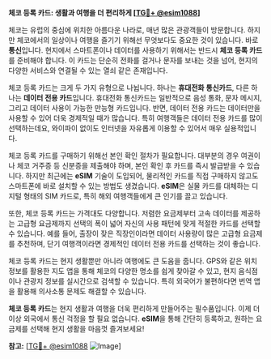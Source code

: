 **체코 등록 카드: 생활과 여행을 더 편리하게 [[TG💪+ @esim1088](https://t.me/s/esim1088)]**

체코는 유럽의 중심에 위치한 아름다운 나라로, 매년 많은 관광객들이 방문합니다. 하지만 체코에서의 일상이나 여행을 즐기기 위해선 무엇보다도 중요한 것이 있습니다. 바로 **통신**입니다. 현지에서 스마트폰이나 데이터를 사용하기 위해서는 반드시 **체코 등록 카드**를 준비해야 합니다. 이 카드는 단순히 전화를 걸거나 문자를 보내는 것을 넘어, 현지의 다양한 서비스와 연결될 수 있는 열쇠 같은 존재입니다.

체코 등록 카드는 크게 두 가지 유형으로 나뉩니다. 하나는 **휴대전화 통신카드**, 다른 하나는 **데이터 전용 카드**입니다. 휴대전화 통신카드는 일반적으로 음성 통화, 문자 메시지, 그리고 데이터 사용이 가능한 만능형 카드입니다. 반면, 데이터 전용 카드는 데이터만을 사용할 수 있어 더욱 경제적일 때가 많습니다. 특히 여행객들은 데이터 전용 카드를 많이 선택하는데요, 와이파이 없이도 인터넷을 자유롭게 이용할 수 있어서 매우 실용적입니다.

체코 등록 카드를 구매하기 위해선 본인 확인 절차가 필요합니다. 대부분의 경우 여권이나 체코 거주증 등 신분증을 제출해야 하며, 본인 확인 후 카드를 즉시 발급받을 수 있습니다. 하지만 최근에는 **eSIM** 기술이 도입되어, 물리적인 카드를 직접 구매하지 않고도 스마트폰에 바로 설치할 수 있는 방법도 생겼습니다. **eSIM**은 실물 카드를 대체하는 디지털 형태의 SIM 카드로, 특히 해외 여행객들에게 큰 인기를 끌고 있습니다.

또한, 체코 등록 카드는 가격대도 다양합니다. 저렴한 요금제부터 고속 데이터를 제공하는 고급형 요금제까지 선택의 폭이 넓어 자신의 사용 패턴에 맞게 적절한 카드를 선택할 수 있습니다. 예를 들어, 출장이 잦은 직장인이라면 데이터 사용량이 많은 고급형 요금제를 추천하며, 단기 여행객이라면 경제적인 데이터 전용 카드를 선택하는 것이 좋습니다.

체코 등록 카드는 현지 생활뿐만 아니라 여행에도 큰 도움을 줍니다. GPS와 같은 위치 정보를 활용한 지도 앱을 통해 체코의 다양한 명소를 쉽게 찾아갈 수 있고, 현지 음식점이나 관광지 정보를 실시간으로 검색할 수 있습니다. 특히 외국어가 불편하다면 번역 앱을 활용해 의사소통 문제도 해결할 수 있습니다.

**체코 등록 카드**는 현지 생활과 여행을 더욱 편리하게 만들어주는 필수품입니다. 이제 더 이상 외국에서 통신 걱정을 할 필요 없습니다. **eSIM**을 통해 간단히 등록하고, 원하는 요금제를 선택해 현지 생활을 마음껏 즐겨보세요! 

**참고:** [[TG💪+ @esim1088](https://t.me/s/esim1088) ![Image](https://i.postimg.cc/Y0z9fWf4/image.png)]